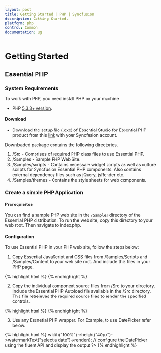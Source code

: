 ```yaml
---
layout: post
title: Getting Started | PHP | Syncfusion
description: Getting Started.
platform: php 
control: Common 
documentation: ug
---
```



# Getting Started

## Essential PHP 

### System Requirements

To work with PHP, you need install PHP on your machine

* PHP [5.3.3+ version](http://php.net/downloads.php).

#### Download

* Download the setup file (.exe) of Essential Studio for Essential PHP product from this [link](https://www.syncfusion.com/downloads/php) with your Syncfusion account.

Downloaded package contains the following directories.

1. /Src - Comprises of required PHP class files to use Essential PHP.
2. /Samples - Sample PHP Web Site.
3. /Samples/scripts - Contains necessary widget scripts as well as culture scripts for Syncfusion Essential PHP components. Also contains external dependency files such as jQuery, jsRender etc.
4. /Samples/themes - Contains the style sheets for web components.


### Create a simple PHP Application


#### Prerequisites

You can find a sample PHP web site in the `/Samples` directory of the Essential PHP distribution. To run the web site, copy this directory to your web root. Then navigate to index.php.


#### Configuration

To use Essential PHP in your PHP web site, follow the steps below:

1. Copy Essential JavaScript and CSS files from /Samples/Scripts and /Samples/Content to your web site root. And include this files in your PHP page.

{% highlight html %}
    <head>
        <link rel="stylesheet" href="Content/ejthemes/bootstrap-theme/ej.web.all.min.css" />
		<script src="Scripts/jquery-3.0.0.min.js"></script> 
		<script src="Scripts/ej.web.all.min.js"> </script>
    </head>
{% endhighlight %}

2. Copy the individual component source files from /Src to your directory. Include the Essential PHP Autoload file available in the /Src directory. This file retreieves the required source files to render the specified controls.

{% highlight html %}
    <body>
        <?php require_once 'Src\AutoLoad.php'; ?>
        <!--Enter your code to render EJ controls -->
    </body>
{% endhighlight %}

3. Use any Essnetial PHP wrapper. For Example, to use DatePicker refer below.

{% highlight html %}
    <?php
    $date = new \EJ\DatePicker("datepicker"); // initialize a new instance of DatePicker with id
    echo $date->width("100%")->height("40px")->watermarkText("select a date")->render(); // configure the DatePicker using the fluent API and display the output
    ?>
{% endhighlight %}
